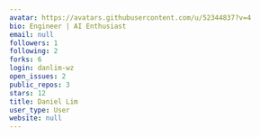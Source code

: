 ```yaml
---
avatar: https://avatars.githubusercontent.com/u/52344837?v=4
bio: Engineer | AI Enthusiast
email: null
followers: 1
following: 2
forks: 6
login: danlim-wz
open_issues: 2
public_repos: 3
stars: 12
title: Daniel Lim
user_type: User
website: null
---
```

